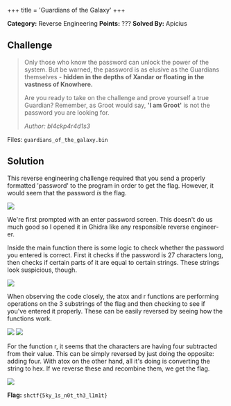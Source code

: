 +++
title = 'Guardians of the Galaxy'
+++

**Category:** Reverse Engineering
**Points:** ???
**Solved By:** Apicius

## Challenge
>Only those who know the password can unlock the power of the system. But be warned, the password is as elusive as the Guardians themselves - **hidden in the depths of Xandar or floating in the vastness of Knowhere.**
>
>Are you ready to take on the challenge and prove yourself a true Guardian? Remember, as Groot would say, **'I am Groot'** is not the password you are looking for.
>
>
>*Author: bl4ckp4r4d1s3*

Files: `guardians_of_the_galaxy.bin`

## Solution

This reverse engineering challenge required that you send a properly formatted 'password' to the program in order to get the flag. However, it would seem that the password *is* the flag.

![](groot_password_prompt.png)

We're first prompted with an enter password screen. This doesn't do us much good so I opened it in Ghidra like any responsible reverse engineer-er.

Inside the main function there is some logic to check whether the password you entered is correct. First it checks if the password is 27 characters long, then checks if certain parts of it are equal to certain strings. These strings look suspicious, though.

![](groot_main.png)

When observing the code closely, the atox and r functions are performing operations on the 3 substrings of the flag and then checking to see if you've entered it properly. These can be easily reversed by seeing how the functions work.

![](r_func.png)
![](atox_func.png)

For the function r, it seems that the characters are having four subtracted from their value. This can be simply reversed by just doing the opposite: adding four. With atox on the other hand, all it's doing is converting the string to hex. If we reverse these and recombine them, we get the flag.

![](groot_flag.png)

**Flag:**  `shctf{5ky_1s_n0t_th3_l1m1t}`